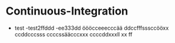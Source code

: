 # Continuous-Integration
- test
-test2ffddd
-ee333dd
öööcceeecccää
ddccfffsssccööxx
ccddcccsss
ccccssääcccxxx
ccccddxxxll
xx
ff
